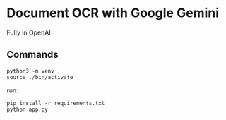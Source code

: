 # Document OCR with Google Gemini


Fully in OpenAI

## Commands
```shell
python3 -m venv .
source ./bin/activate
```

run:
```shell
pip install -r requirements.txt
python app.py
```
